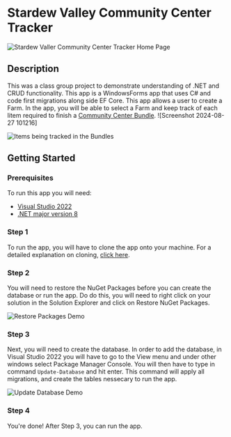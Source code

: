 # Stardew Valley Community Center Tracker

![Stardew Valler Community Center Tracker Home Page](https://github.com/user-attachments/assets/d75087b7-4223-4e64-aa55-c946832fcfc1)

## Description
This was a class group project to demonstrate understanding of .NET and CRUD functionality. This app is a WindowsForms app that uses C# and code first migrations along side EF Core. This app allows a user to create a Farm. In the app, you will be able to select a Farm and keep track of each Iitem required to finish a [Community Center Bundle](https://stardewvalleywiki.com/Bundles). ![Screenshot 2024-08-27 101216]

![Items being tracked in the Bundles](https://github.com/user-attachments/assets/c346fbdb-829c-427d-8a4a-a58545196056)

## Getting Started

### Prerequisites
To run this app you will need:
- [Visual Studio 2022](https://visualstudio.microsoft.com/downloads/)
- [.NET major version 8](https://dotnet.microsoft.com/en-us/download/dotnet/8.0)

### Step 1
To run the app, you will have to clone the app onto your machine. For a detailed explanation on cloning, 
[click here](https://docs.github.com/en/repositories/creating-and-managing-repositories/cloning-a-repository).

### Step 2
You will need to restore the NuGet Packages before you can create the database or run the app. Do do this, you will need to right click on your solution in the Solution Explorer and click on Restore NuGet 
Packages. 

![Restore Packages Demo](https://github.com/user-attachments/assets/80a86058-c743-495e-99c7-51c0c9fa6f62)


### Step 3
Next, you will need to create the database. In order to add the database, in Visual Studio 2022 you will have to go to the View menu and under other windows select Package Manager Console. You will then 
have to type in command ```Update-Database``` and hit enter. This command will apply all migrations, and create the tables nessecary to run the app. 

![Update Database Demo](https://github.com/user-attachments/assets/78562f5a-5226-47f4-bec8-ac5953c27302)

### Step 4
You're done! After Step 3, you can run the app. 
